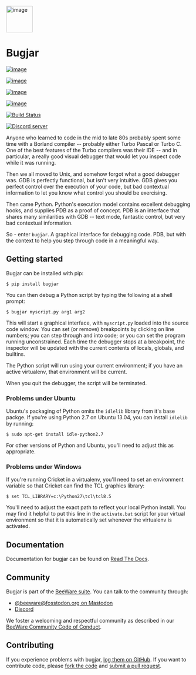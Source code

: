 [<img src="https://beeware.org/project/projects/tools/bugjar/bugjar.png" width="72" alt="image" />](https://beeware.org/bugjar)


# Bugjar

[![image](https://img.shields.io/pypi/pyversions/bugjar.svg)](https://pypi.python.org/pypi/bugjar)

[![image](https://img.shields.io/pypi/v/bugjar.svg)](https://pypi.python.org/pypi/bugjar)

[![image](https://img.shields.io/pypi/status/bugjar.svg)](https://pypi.python.org/pypi/bugjar)

[![image](https://img.shields.io/pypi/l/bugjar.svg)](https://github.com/pybee/bugjar/blob/master/LICENSE)

[![Build Status](https://github.com/beeware/bugjar/workflows/CI/badge.svg?branch=main)](https://github.com/beeware/bugjar/actions)

[![Discord server](https://img.shields.io/discord/836455665257021440?label=Discord%20Chat&logo=discord&style=plastic)](https://beeware.org/bee/chat/)

Anyone who learned to code in the mid to late 80s probably spent some
time with a Borland compiler -- probably either Turbo Pascal or Turbo C.
One of the best features of the Turbo compilers was their IDE -- and in
particular, a really good visual debugger that would let you inspect
code while it was running.

Then we all moved to Unix, and somehow forgot what a good debugger was.
GDB is perfectly functional, but isn't very intuitive. GDB gives you
perfect control over the execution of your code, but bad contextual
information to let you know what control you should be exercising.

Then came Python. Python's execution model contains excellent debugging
hooks, and supplies PDB as a proof of concept. PDB is an interface that
shares many similarities with GDB -- text mode, fantastic control, but
very bad contextual information.

So - enter `bugjar`. A graphical interface for debugging code. PDB, but
with the context to help you step through code in a meaningful way.

## Getting started

Bugjar can be installed with pip:

    $ pip install bugjar

You can then debug a Python script by typing the following at a shell
prompt:

    $ bugjar myscript.py arg1 arg2

This will start a graphical interface, with `myscript.py` loaded into
the source code window. You can set (or remove) breakpoints by clicking
on line numbers; you can step through and into code; or you can set the
program running unconstrained. Each time the debugger stops at a
breakpoint, the inspector will be updated with the current contents of
locals, globals, and builtins.

The Python script will run using your current environment; if you have
an active virtualenv, that environment will be current.

When you quit the debugger, the script will be terminated.

### Problems under Ubuntu

Ubuntu's packaging of Python omits the `idlelib` library from it's base
packge. If you're using Python 2.7 on Ubuntu 13.04, you can install
`idlelib` by running:

    $ sudo apt-get install idle-python2.7

For other versions of Python and Ubuntu, you'll need to adjust this as
appropriate.

### Problems under Windows

If you're running Cricket in a virtualenv, you'll need to set an
environment variable so that Cricket can find the TCL graphics library:

    $ set TCL_LIBRARY=c:\Python27\tcl\tcl8.5

You'll need to adjust the exact path to reflect your local Python
install. You may find it helpful to put this line in the `activate.bat`
script for your virtual environment so that it is automatically set
whenever the virtualenv is activated.

## Documentation

Documentation for bugjar can be found on [Read The
Docs](https://bugjar.readthedocs.io).

## Community

Bugjar is part of the [BeeWare suite](https://beeware.org/). You can
talk to the community through:

- [@beeware@fosstodon.org on Mastodon](https://fosstodon.org/@beeware)
- [Discord](https://beeware.org/bee/chat/)

We foster a welcoming and respectful community as described in our
[BeeWare Community Code of
Conduct](http://beeware.org/community/behavior/).

## Contributing

If you experience problems with bugjar, [log them on
GitHub](https://github.com/beeware/bugjar/issues). If you want to
contribute code, please [fork the
code](https://github.com/beeware/bugjar) and [submit a pull
request](https://github.com/beeware/bugjar/pulls).
